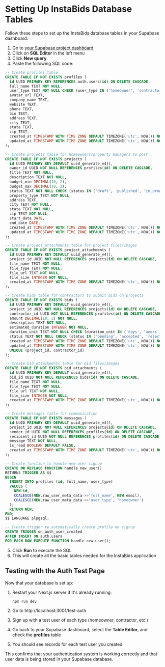 # Setting Up InstaBids Database Tables

Follow these steps to set up the InstaBids database tables in your Supabase dashboard:

1. Go to [your Supabase project dashboard](https://app.supabase.com/project/heqifyikpitzpwyasvop)
2. Click on **SQL Editor** in the left menu
3. Click **New query**
4. Paste the following SQL code:

```sql
-- Create profiles table
CREATE TABLE IF NOT EXISTS profiles (
  id UUID PRIMARY KEY REFERENCES auth.users(id) ON DELETE CASCADE,
  full_name TEXT NOT NULL,
  user_type TEXT NOT NULL CHECK (user_type IN ('homeowner', 'contractor', 'property-manager', 'labor-contractor', 'admin')),
  avatar_url TEXT,
  company_name TEXT,
  website TEXT,
  phone TEXT,
  bio TEXT,
  address TEXT,
  city TEXT,
  state TEXT,
  zip TEXT,
  created_at TIMESTAMP WITH TIME ZONE DEFAULT TIMEZONE('utc', NOW()) NOT NULL,
  updated_at TIMESTAMP WITH TIME ZONE DEFAULT TIMEZONE('utc', NOW()) NOT NULL
);

-- Create projects table for homeowners/property managers to post
CREATE TABLE IF NOT EXISTS projects (
  id UUID PRIMARY KEY DEFAULT uuid_generate_v4(),
  owner_id UUID NOT NULL REFERENCES profiles(id) ON DELETE CASCADE,
  title TEXT NOT NULL,
  description TEXT NOT NULL,
  budget_min DECIMAL(10, 2),
  budget_max DECIMAL(10, 2),
  status TEXT NOT NULL CHECK (status IN ('draft', 'published', 'in_progress', 'completed', 'canceled')) DEFAULT 'draft',
  property_type TEXT NOT NULL,
  address TEXT,
  city TEXT NOT NULL,
  state TEXT NOT NULL,
  zip TEXT NOT NULL,
  start_date DATE,
  end_date DATE,
  created_at TIMESTAMP WITH TIME ZONE DEFAULT TIMEZONE('utc', NOW()) NOT NULL,
  updated_at TIMESTAMP WITH TIME ZONE DEFAULT TIMEZONE('utc', NOW()) NOT NULL
);

-- Create project_attachments table for project files/images
CREATE TABLE IF NOT EXISTS project_attachments (
  id UUID PRIMARY KEY DEFAULT uuid_generate_v4(),
  project_id UUID NOT NULL REFERENCES projects(id) ON DELETE CASCADE,
  file_name TEXT NOT NULL,
  file_type TEXT NOT NULL,
  file_url TEXT NOT NULL,
  file_size INTEGER NOT NULL,
  created_at TIMESTAMP WITH TIME ZONE DEFAULT TIMEZONE('utc', NOW()) NOT NULL
);

-- Create bids table for contractors to submit bids on projects
CREATE TABLE IF NOT EXISTS bids (
  id UUID PRIMARY KEY DEFAULT uuid_generate_v4(),
  project_id UUID NOT NULL REFERENCES projects(id) ON DELETE CASCADE,
  contractor_id UUID NOT NULL REFERENCES profiles(id) ON DELETE CASCADE,
  amount DECIMAL(10, 2) NOT NULL,
  description TEXT NOT NULL,
  estimated_duration INTEGER NOT NULL,
  duration_unit TEXT NOT NULL CHECK (duration_unit IN ('days', 'weeks', 'months')),
  status TEXT NOT NULL CHECK (status IN ('pending', 'accepted', 'rejected', 'withdrawn')) DEFAULT 'pending',
  created_at TIMESTAMP WITH TIME ZONE DEFAULT TIMEZONE('utc', NOW()) NOT NULL,
  updated_at TIMESTAMP WITH TIME ZONE DEFAULT TIMEZONE('utc', NOW()) NOT NULL,
  UNIQUE (project_id, contractor_id)
);

-- Create bid_attachments table for bid files/images
CREATE TABLE IF NOT EXISTS bid_attachments (
  id UUID PRIMARY KEY DEFAULT uuid_generate_v4(),
  bid_id UUID NOT NULL REFERENCES bids(id) ON DELETE CASCADE,
  file_name TEXT NOT NULL,
  file_type TEXT NOT NULL,
  file_url TEXT NOT NULL,
  file_size INTEGER NOT NULL,
  created_at TIMESTAMP WITH TIME ZONE DEFAULT TIMEZONE('utc', NOW()) NOT NULL
);

-- Create messages table for communication
CREATE TABLE IF NOT EXISTS messages (
  id UUID PRIMARY KEY DEFAULT uuid_generate_v4(),
  project_id UUID NOT NULL REFERENCES projects(id) ON DELETE CASCADE,
  sender_id UUID NOT NULL REFERENCES profiles(id) ON DELETE CASCADE,
  recipient_id UUID NOT NULL REFERENCES profiles(id) ON DELETE CASCADE,
  message TEXT NOT NULL,
  is_read BOOLEAN DEFAULT FALSE,
  created_at TIMESTAMP WITH TIME ZONE DEFAULT TIMEZONE('utc', NOW()) NOT NULL
);

-- Create function to handle new user signup
CREATE OR REPLACE FUNCTION handle_new_user()
RETURNS TRIGGER AS $$
BEGIN
  INSERT INTO profiles (id, full_name, user_type)
  VALUES (
    NEW.id,
    COALESCE(NEW.raw_user_meta_data->>'full_name', NEW.email),
    COALESCE(NEW.raw_user_meta_data->>'user_type', 'homeowner')
  );
  RETURN NEW;
END;
$$ LANGUAGE plpgsql;

-- Create trigger to automatically create profile on signup
CREATE TRIGGER on_auth_user_created
AFTER INSERT ON auth.users
FOR EACH ROW EXECUTE FUNCTION handle_new_user();
```

5. Click **Run** to execute the SQL
6. This will create all the basic tables needed for the InstaBids application

## Testing with the Auth Test Page

Now that your database is set up:

1. Restart your Next.js server if it's already running:
   ```
   npm run dev
   ```

2. Go to http://localhost:3001/test-auth 

3. Sign up with a test user of each type (homeowner, contractor, etc.)

4. Go back to your Supabase dashboard, select the **Table Editor**, and check the **profiles** table

5. You should see records for each test user you created

This confirms that your authentication system is working correctly and that user data is being stored in your Supabase database.
